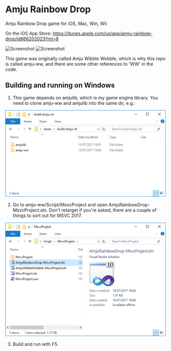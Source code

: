# Amju Rainbow Drop
Amju Rainbow Drop game for iOS, Mac, Win, Wii

On the iOS App Store: https://itunes.apple.com/us/app/amju-rainbow-drop/id866202023?mt=8

![Screenshot](http://a2.mzstatic.com/us/r30/Purple/v4/4e/02/47/4e024767-c52c-0f57-f243-f58d2e9c7084/screen568x568.jpeg)   ![Screenshot](http://a3.mzstatic.com/us/r30/Purple/v4/f0/ed/96/f0ed96b4-8277-5eac-d89c-4beeafb75ffe/screen568x568.jpeg)

This game was originally called Amju Wibble Wobble, which is why this repo is called amju-ww, and there are some other references to 'WW' in the code.

## Building and running on Windows

1. This game depends on amjulib, which is my game engine library. You need to clone amju-ww and amjulib into the same dir, e.g.:

![Screenshot](Docs/windows-build-1.png)

2. Go to amju-ww/Script/MsvcProject and open AmjuRainbowDrop-MsvcProject.sln. Don't retarget if you're asked, there are a couple of things to sort out for MSVC 2017.

![Screenshot](Docs/windows-build-2.png)

3. Build and run with F5.

